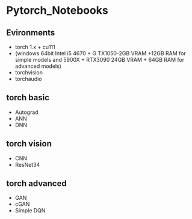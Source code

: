 # Pytorch_Notebooks

## Evironments
- torch 1.x + cu111 
- (windows 64bit Intel i5 4670 + G TX1050-2GB VRAM +12GB RAM for simple models and 5900X + RTX3090 24GB VRAM + 64GB RAM for advanced models) 
- torchvision
- torchaudio

## torch basic
- Autograd
- ANN
- DNN

## torch vision
- CNN
- ResNet34

## torch advanced
- GAN 
- cGAN
- Simple DQN

